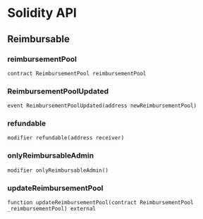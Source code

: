 # Solidity API

## Reimbursable

### reimbursementPool

```solidity
contract ReimbursementPool reimbursementPool
```

### ReimbursementPoolUpdated

```solidity
event ReimbursementPoolUpdated(address newReimbursementPool)
```

### refundable

```solidity
modifier refundable(address receiver)
```

### onlyReimbursableAdmin

```solidity
modifier onlyReimbursableAdmin()
```

### updateReimbursementPool

```solidity
function updateReimbursementPool(contract ReimbursementPool _reimbursementPool) external
```

